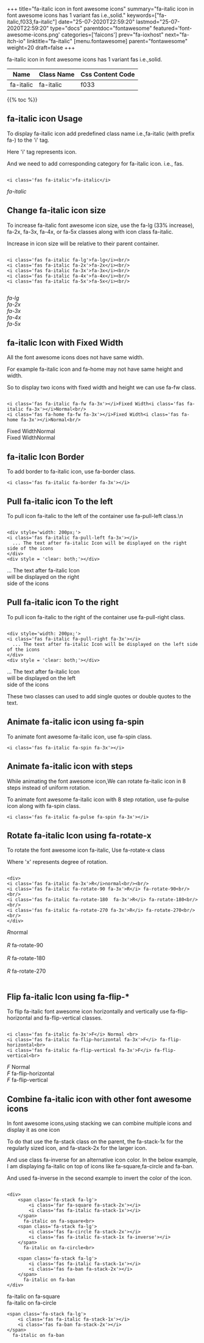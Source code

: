 +++
title="fa-italic icon in font awesome icons"
summary="fa-italic icon in font awesome icons has 1 variant fas i.e.,solid."
keywords=["fa-italic,f033,fa-italic"]
date="25-07-2020T22:59:20"
lastmod="25-07-2020T22:59:20"
type="docs"
parentdoc="fontawesome"
featured='font-awesome-icons.png'
categories=['faicons']
prev="fa-ioxhost"
next="fa-itch-io"
linktitle="fa-italic"
[menu.fontawesome]
parent="fontawesome"
weight=20
draft=false
+++


fa-italic icon in font awesome icons has 1 variant fas i.e.,solid.

<div class='table-responsive'><table class='table'><thead><tr><th>Name</th><th>Class Name</th><th>Css Content Code</th></tr></thead><tbody><tr><td>fa-italic</td><td>fa-italic</td><td>f033</td></tr></tbody></table></div>


{{% toc %}}


## fa-italic icon Usage

To display fa-italic icon add predefined class name i.e.,fa-italic (with prefix fa-) to the 'i' tag.

Here 'i' tag represents icon.

And we need to add corresponding category for fa-italic icon. i.e., fas.


```

<i class='fas fa-italic'>fa-italic</i>
```

<i class='fas fa-italic'>fa-italic</i>




## Change fa-italic icon size
To increase fa-italic font awesome icon size, use the fa-lg (33% increase), fa-2x, fa-3x, fa-4x, or fa-5x classes along with icon class fa-italic.

Increase in icon size will be relative to their parent container. 

```

<i class='fas fa-italic fa-lg'>fa-lg</i><br/>
<i class='fas fa-italic fa-2x'>fa-2x</i><br/>
<i class='fas fa-italic fa-3x'>fa-3x</i><br/>
<i class='fas fa-italic fa-4x'>fa-4x</i><br/>
<i class='fas fa-italic fa-5x'>fa-5x</i><br/>
            
```

<i class='fas fa-italic fa-lg'>fa-lg</i><br/>
<i class='fas fa-italic fa-2x'>fa-2x</i><br/>
<i class='fas fa-italic fa-3x'>fa-3x</i><br/>
<i class='fas fa-italic fa-4x'>fa-4x</i><br/>
<i class='fas fa-italic fa-5x'>fa-5x</i><br/>
            



## fa-italic Icon with Fixed Width 

All the font awesome icons does not have same width.

For example fa-italic icon and fa-home may not have same height and width.

So to display two icons with fixed width and height we can use fa-fw class.


```

<i class='fas fa-italic fa-fw fa-3x'></i>Fixed Width<i class='fas fa-italic fa-3x'></i>Normal<br/>
<i class='fas fa-home fa-fw fa-3x'></i>Fixed Width<i class='fas fa-home fa-3x'></i>Normal<br/>
```

<i class='fas fa-italic fa-fw fa-3x'></i>Fixed Width<i class='fas fa-italic fa-3x'></i>Normal<br/>
<i class='fas fa-home fa-fw fa-3x'></i>Fixed Width<i class='fas fa-home fa-3x'></i>Normal<br/>



## fa-italic Icon Border 

To add border to fa-italic icon, use fa-border class.


```
<i class='fas fa-italic fa-border fa-3x'></i>

```
<i class='fas fa-italic fa-border fa-3x'></i>





## Pull fa-italic icon To the left

To pull icon fa-italic to the left of the container use fa-pull-left class.\n

```

<div style='width: 200px;'>
<i class='fas fa-italic fa-pull-left fa-3x'></i>
  ... The text after fa-italic Icon will be displayed on the right side of the icons
</div>
<div style = 'clear: both;'></div>
```

<div style='width: 200px;'>
<i class='fas fa-italic fa-pull-left fa-3x'></i>
  ... The text after fa-italic Icon will be displayed on the right side of the icons
</div>
<div style = 'clear: both;'></div>




## Pull fa-italic icon To the right
To pull icon fa-italic to the right of the container use fa-pull-right class.

```

<div style='width: 200px;'>
<i class='fas fa-italic fa-pull-right fa-3x'></i>
  ... The text after fa-italic Icon will be displayed on the left side of the icons
</div>
<div style = 'clear: both;'></div>
```

<div style='width: 200px;'>
<i class='fas fa-italic fa-pull-right fa-3x'></i>
  ... The text after fa-italic Icon will be displayed on the left side of the icons
</div>
<div style = 'clear: both;'></div>

These two classes can used to add single quotes or double quotes to the text.


## Animate fa-italic icon using fa-spin
To animate font awesome fa-italic icon, use fa-spin class.

```
<i class='fas fa-italic fa-spin fa-3x'></i>
```
<i class='fas fa-italic fa-spin fa-3x'></i>




## Animate fa-italic icon with steps
While animating the font awesome icon,We can rotate fa-italic icon in 8 steps instead of uniform rotation.

To animate font awesome fa-italic icon with 8 step rotation, use fa-pulse icon along with fa-spin class.


```
<i class='fas fa-italic fa-pulse fa-spin fa-3x'></i>

```
<i class='fas fa-italic fa-pulse fa-spin fa-3x'></i>





## Rotate fa-italic Icon using fa-rotate-x
To rotate the font awesome icon fa-italic, Use fa-rotate-x class

Where 'x' represents degree of rotation.


```

<div>
<i class='fas fa-italic fa-3x'>R</i>normal<br/><br/>
<i class='fas fa-italic fa-rotate-90 fa-3x'>R</i> fa-rotate-90<br/><br/> 
<i class='fas fa-italic fa-rotate-180  fa-3x'>R</i> fa-rotate-180<br/><br/> 
<i class='fas fa-italic fa-rotate-270 fa-3x'>R</i> fa-rotate-270<br/><br/>
</div>
```

<div>
<i class='fas fa-italic fa-3x'>R</i>normal<br/><br/>
<i class='fas fa-italic fa-rotate-90 fa-3x'>R</i> fa-rotate-90<br/><br/> 
<i class='fas fa-italic fa-rotate-180  fa-3x'>R</i> fa-rotate-180<br/><br/> 
<i class='fas fa-italic fa-rotate-270 fa-3x'>R</i> fa-rotate-270<br/><br/>
</div>




## Flip fa-italic Icon using fa-flip-*
To flip fa-italic font awesome icon horizontally and vertically use fa-flip-horizontal and fa-flip-vertical classes. 

```

<i class='fas fa-italic fa-3x'>F</i> Normal <br>
<i class='fas fa-italic fa-flip-horizontal fa-3x'>F</i> fa-flip-horizontal<br>
<i class='fas fa-italic fa-flip-vertical fa-3x'>F</i> fa-flip-vertical<br>
```

<i class='fas fa-italic fa-3x'>F</i> Normal <br>
<i class='fas fa-italic fa-flip-horizontal fa-3x'>F</i> fa-flip-horizontal<br>
<i class='fas fa-italic fa-flip-vertical fa-3x'>F</i> fa-flip-vertical<br>




## Combine fa-italic icon with other font awesome icons
In font awesome icons,using stacking we can combine multiple icons and display it as one icon 

To do that use the fa-stack class on the parent, the fa-stack-1x for the regularly sized icon, and fa-stack-2x for the larger icon.

And use class fa-inverse for an alternative icon color. 
In the below example, I am displaying fa-italic on top of icons like fa-square,fa-circle and fa-ban.

And used fa-inverse in the second example to invert the color of the icon.

```

<div>
    <span class='fa-stack fa-lg'>
        <i class='far fa-square fa-stack-2x'></i>
        <i class='fas fa-italic fa-stack-1x'></i>
    </span>
      fa-italic on fa-square<br>
    <span class='fa-stack fa-lg'>
        <i class='fas fa-circle fa-stack-2x'></i>
        <i class='fas fa-italic fa-stack-1x fa-inverse'></i>
    </span>
      fa-italic on fa-circle<br>

    <span class='fa-stack fa-lg'>
        <i class='fas fa-italic fa-stack-1x'></i>
        <i class='fas fa-ban fa-stack-2x'></i>
    </span>
      fa-italic on fa-ban
</div>
```

<div>
    <span class='fa-stack fa-lg'>
        <i class='far fa-square fa-stack-2x'></i>
        <i class='fas fa-italic fa-stack-1x'></i>
    </span>
      fa-italic on fa-square<br>
    <span class='fa-stack fa-lg'>
        <i class='fas fa-circle fa-stack-2x'></i>
        <i class='fas fa-italic fa-stack-1x fa-inverse'></i>
    </span>
      fa-italic on fa-circle<br>

    <span class='fa-stack fa-lg'>
        <i class='fas fa-italic fa-stack-1x'></i>
        <i class='fas fa-ban fa-stack-2x'></i>
    </span>
      fa-italic on fa-ban
</div>






